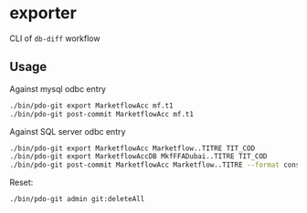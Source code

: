 # exporter
CLI of `db-diff` workflow

## Usage
Against mysql odbc entry
```bash
./bin/pdo-git export MarketflowAcc mf.t1
./bin/pdo-git post-commit MarketflowAcc mf.t1
```

Against SQL server odbc entry
```bash
./bin/pdo-git export MarketflowAcc Marketflow..TITRE TIT_COD
./bin/pdo-git export MarketflowAccDB MkfFFADubai..TITRE TIT_COD
./bin/pdo-git post-commit MarketflowAcc Marketflow..TITRE --format console --columns src/columns/ffa-titre.yml
```

Reset:
```bash
./bin/pdo-git admin git:deleteAll
```
